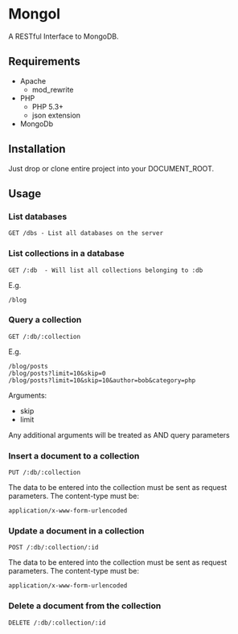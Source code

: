 # Mongol 

A RESTful Interface to MongoDB.

## Requirements

* Apache
	* mod_rewrite
* PHP
	* PHP 5.3+
	* json extension
* MongoDb

## Installation

Just drop or clone entire project into your DOCUMENT_ROOT.


## Usage

### List databases

    GET /dbs - List all databases on the server

### List collections in a database

    GET /:db  - Will list all collections belonging to :db

E.g.   

    /blog

### Query a collection
   
    GET /:db/:collection

E.g.  

	/blog/posts
	/blog/posts?limit=10&skip=0
	/blog/posts?limit=10&skip=10&author=bob&category=php

Arguments: 

* skip  
* limit

Any additional arguments will be treated as AND query parameters

### Insert a document to a collection

    PUT /:db/:collection

The data to be entered into the collection must be sent as request parameters.
The content-type must be:  

    application/x-www-form-urlencoded

### Update a document in a collection

    POST /:db/:collection/:id

The data to be entered into the collection must be sent as request parameters.
The content-type must be:  

    application/x-www-form-urlencoded

### Delete a document from the collection

	DELETE /:db/:collection/:id